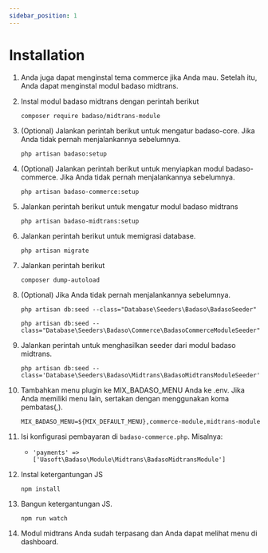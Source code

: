 ```yaml
---
sidebar_position: 1
---
```


# Installation

1. Anda juga dapat menginstal tema commerce jika Anda mau. Setelah itu, Anda dapat menginstal modul badaso midtrans.

1. Instal modul badaso midtrans dengan perintah berikut

    ```
    composer require badaso/midtrans-module
    ```

1. (Optional) Jalankan perintah berikut untuk mengatur badaso-core. Jika Anda tidak pernah menjalankannya sebelumnya.

    ```
    php artisan badaso:setup
    ```
1. (Optional) Jalankan perintah berikut untuk menyiapkan modul badaso-commerce. Jika Anda tidak pernah menjalankannya sebelumnya.

    ```
    php artisan badaso-commerce:setup
    ```

1. Jalankan perintah berikut untuk mengatur modul badaso midtrans

    ```
    php artisan badaso-midtrans:setup
    ```

1. Jalankan perintah berikut untuk memigrasi database.

    ```
    php artisan migrate
    ```

1. Jalankan perintah berikut

    ```
    composer dump-autoload
    ```

1. (Optional) Jika Anda tidak pernah menjalankannya sebelumnya.

    ```
    php artisan db:seed --class="Database\Seeders\Badaso\BadasoSeeder"

    php artisan db:seed --class="Database\Seeders\Badaso\Commerce\BadasoCommerceModuleSeeder"
    ```

1. Jalankan perintah untuk menghasilkan seeder dari modul badaso midtrans.

    ```
    php artisan db:seed --class='Database\Seeders\Badaso\Midtrans\BadasoMidtransModuleSeeder'
    ```

1. Tambahkan menu plugin ke MIX_BADASO_MENU Anda ke .env. Jika Anda memiliki menu lain, sertakan dengan menggunakan koma pembatas(,).
    ```
    MIX_BADASO_MENU=${MIX_DEFAULT_MENU},commerce-module,midtrans-module
    ```

1. Isi konfigurasi pembayaran di `badaso-commerce.php`. Misalnya:
    - `'payments' => ['Uasoft\Badaso\Module\Midtrans\BadasoMidtransModule']`

1. Instal ketergantungan JS
    ```
    npm install
    ```

1. Bangun ketergantungan JS.
    ```
    npm run watch
    ```

1. Modul midtrans Anda sudah terpasang dan Anda dapat melihat menu di dashboard.

    





